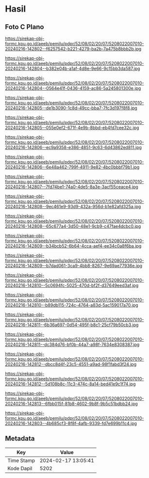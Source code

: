 # Hasil

## Foto C Plano

https://sirekap-obj-formc.kpu.go.id/aeeb/pemilu/pdpr/52/08/02/20/07/5208022007010-20240216-142802--f6257542-b221-4279-ba2b-7a475b8bbb2b.jpg

https://sirekap-obj-formc.kpu.go.id/aeeb/pemilu/pdpr/52/08/02/20/07/5208022007010-20240216-142804--b382e04b-a1af-4d8e-9e66-9c15bb3da587.jpg

https://sirekap-obj-formc.kpu.go.id/aeeb/pemilu/pdpr/52/08/02/20/07/5208022007010-20240216-142804--0564e41f-0436-4159-ac86-5a245801300e.jpg

https://sirekap-obj-formc.kpu.go.id/aeeb/pemilu/pdpr/52/08/02/20/07/5208022007010-20240216-142805--de1b3090-1c8d-49cc-bba7-7fc3d197f8f8.jpg

https://sirekap-obj-formc.kpu.go.id/aeeb/pemilu/pdpr/52/08/02/20/07/5208022007010-20240216-142805--055e0ef2-671f-4e9b-8bbd-eb4fd7cee32c.jpg

https://sirekap-obj-formc.kpu.go.id/aeeb/pemilu/pdpr/52/08/02/20/07/5208022007010-20240216-142806--ec9a9358-e386-4851-9c63-6d43862ed811.jpg

https://sirekap-obj-formc.kpu.go.id/aeeb/pemilu/pdpr/52/08/02/20/07/5208022007010-20240216-142806--6e48a462-799f-4911-9e82-4bc0bbbf79b1.jpg

https://sirekap-obj-formc.kpu.go.id/aeeb/pemilu/pdpr/52/08/02/20/07/5208022007010-20240216-142807--7fd74be1-74a0-4de5-8a3e-3acf55ceace4.jpg

https://sirekap-obj-formc.kpu.go.id/aeeb/pemilu/pdpr/52/08/02/20/07/5208022007010-20240216-142808--9ec461e9-93d9-432a-956d-b1e82afd325a.jpg

https://sirekap-obj-formc.kpu.go.id/aeeb/pemilu/pdpr/52/08/02/20/07/5208022007010-20240216-142808--65c677a4-3d50-48e1-9cb9-c47fae4dcbc0.jpg

https://sirekap-obj-formc.kpu.go.id/aeeb/pemilu/pdpr/52/08/02/20/07/5208022007010-20240216-142809--b34bcb52-6b64-4cca-aef4-ee34c0a8f6ba.jpg

https://sirekap-obj-formc.kpu.go.id/aeeb/pemilu/pdpr/52/08/02/20/07/5208022007010-20240216-142809--b7dad061-3ca9-4bb8-8267-9e69ae77936e.jpg

https://sirekap-obj-formc.kpu.go.id/aeeb/pemilu/pdpr/52/08/02/20/07/5208022007010-20240216-142810--5c0694fc-5025-470d-bf2f-d37649eed3af.jpg

https://sirekap-obj-formc.kpu.go.id/aeeb/pemilu/pdpr/52/08/02/20/07/5208022007010-20240216-142810--b89db115-724c-4764-a83d-5ac159017a70.jpg

https://sirekap-obj-formc.kpu.go.id/aeeb/pemilu/pdpr/52/08/02/20/07/5208022007010-20240216-142811--6b36a697-0d54-495f-b8c1-25cf79b50cb3.jpg

https://sirekap-obj-formc.kpu.go.id/aeeb/pemilu/pdpr/52/08/02/20/07/5208022007010-20240216-142811--dc384d76-bf0b-44a7-a98f-7634e8308387.jpg

https://sirekap-obj-formc.kpu.go.id/aeeb/pemilu/pdpr/52/08/02/20/07/5208022007010-20240216-142812--dbcc8d4f-23c5-4551-a9ad-98f1fabd3f24.jpg

https://sirekap-obj-formc.kpu.go.id/aeeb/pemilu/pdpr/52/08/02/20/07/5208022007010-20240216-142812--5d108b8c-11c3-474c-8a14-bed41e9c1f74.jpg

https://sirekap-obj-formc.kpu.go.id/aeeb/pemilu/pdpr/52/08/02/20/07/5208022007010-20240216-142813--6fbb015f-81b8-4602-9b8f-9b5c51bdbb24.jpg

https://sirekap-obj-formc.kpu.go.id/aeeb/pemilu/pdpr/52/08/02/20/07/5208022007010-20240216-142803--4b685cf3-8f8f-4afb-9339-fd7e699b11c4.jpg


## Metadata

| Key        | Value               |
| ---------- | ------------------- |
| Time Stamp | 2024-02-17 13:05:41 |
| Kode Dapil | 5202                |



